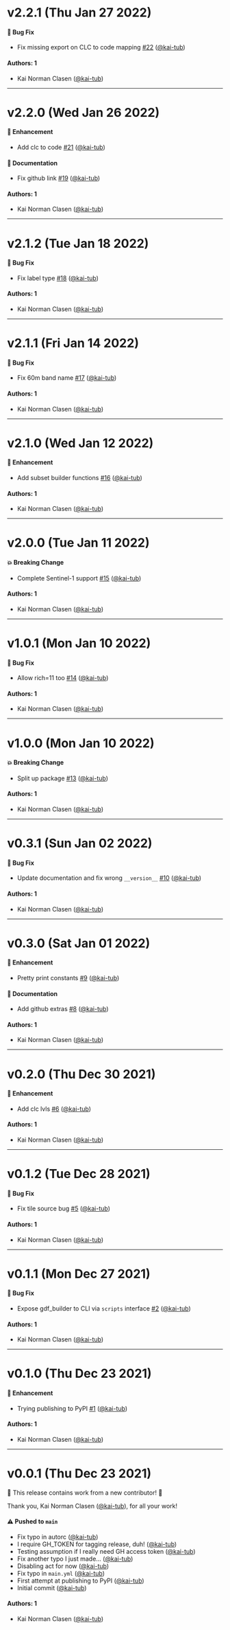 # v2.2.1 (Thu Jan 27 2022)

#### 🐛 Bug Fix

- Fix missing export on CLC to code mapping [#22](https://github.com/kai-tub/bigearthnet_common/pull/22) ([@kai-tub](https://github.com/kai-tub))

#### Authors: 1

- Kai Norman Clasen ([@kai-tub](https://github.com/kai-tub))

---

# v2.2.0 (Wed Jan 26 2022)

#### 🚀 Enhancement

- Add clc to code [#21](https://github.com/kai-tub/bigearthnet_common/pull/21) ([@kai-tub](https://github.com/kai-tub))

#### 📝 Documentation

- Fix github link [#19](https://github.com/kai-tub/bigearthnet_common/pull/19) ([@kai-tub](https://github.com/kai-tub))

#### Authors: 1

- Kai Norman Clasen ([@kai-tub](https://github.com/kai-tub))

---

# v2.1.2 (Tue Jan 18 2022)

#### 🐛 Bug Fix

- Fix label type [#18](https://github.com/kai-tub/bigearthnet_common/pull/18) ([@kai-tub](https://github.com/kai-tub))

#### Authors: 1

- Kai Norman Clasen ([@kai-tub](https://github.com/kai-tub))

---

# v2.1.1 (Fri Jan 14 2022)

#### 🐛 Bug Fix

- Fix 60m band name [#17](https://github.com/kai-tub/bigearthnet_common/pull/17) ([@kai-tub](https://github.com/kai-tub))

#### Authors: 1

- Kai Norman Clasen ([@kai-tub](https://github.com/kai-tub))

---

# v2.1.0 (Wed Jan 12 2022)

#### 🚀 Enhancement

- Add subset builder functions [#16](https://github.com/kai-tub/bigearthnet_common/pull/16) ([@kai-tub](https://github.com/kai-tub))

#### Authors: 1

- Kai Norman Clasen ([@kai-tub](https://github.com/kai-tub))

---

# v2.0.0 (Tue Jan 11 2022)

#### 💥 Breaking Change

- Complete Sentinel-1 support [#15](https://github.com/kai-tub/bigearthnet_common/pull/15) ([@kai-tub](https://github.com/kai-tub))

#### Authors: 1

- Kai Norman Clasen ([@kai-tub](https://github.com/kai-tub))

---

# v1.0.1 (Mon Jan 10 2022)

#### 🐛 Bug Fix

- Allow rich=11 too [#14](https://github.com/kai-tub/bigearthnet_common/pull/14) ([@kai-tub](https://github.com/kai-tub))

#### Authors: 1

- Kai Norman Clasen ([@kai-tub](https://github.com/kai-tub))

---

# v1.0.0 (Mon Jan 10 2022)

#### 💥 Breaking Change

- Split up package [#13](https://github.com/kai-tub/bigearthnet_common/pull/13) ([@kai-tub](https://github.com/kai-tub))

#### Authors: 1

- Kai Norman Clasen ([@kai-tub](https://github.com/kai-tub))

---

# v0.3.1 (Sun Jan 02 2022)

#### 🐛 Bug Fix

- Update documentation and fix wrong `__version__` [#10](https://github.com/kai-tub/bigearthnet_common/pull/10) ([@kai-tub](https://github.com/kai-tub))

#### Authors: 1

- Kai Norman Clasen ([@kai-tub](https://github.com/kai-tub))

---

# v0.3.0 (Sat Jan 01 2022)

#### 🚀 Enhancement

- Pretty print constants [#9](https://github.com/kai-tub/bigearthnet_common/pull/9) ([@kai-tub](https://github.com/kai-tub))

#### 📝 Documentation

- Add github extras [#8](https://github.com/kai-tub/bigearthnet_common/pull/8) ([@kai-tub](https://github.com/kai-tub))

#### Authors: 1

- Kai Norman Clasen ([@kai-tub](https://github.com/kai-tub))

---

# v0.2.0 (Thu Dec 30 2021)

#### 🚀 Enhancement

- Add clc lvls [#6](https://github.com/kai-tub/bigearthnet_common/pull/6) ([@kai-tub](https://github.com/kai-tub))

#### Authors: 1

- Kai Norman Clasen ([@kai-tub](https://github.com/kai-tub))

---

# v0.1.2 (Tue Dec 28 2021)

#### 🐛 Bug Fix

- Fix tile source bug [#5](https://github.com/kai-tub/bigearthnet_common/pull/5) ([@kai-tub](https://github.com/kai-tub))

#### Authors: 1

- Kai Norman Clasen ([@kai-tub](https://github.com/kai-tub))

---

# v0.1.1 (Mon Dec 27 2021)

#### 🐛 Bug Fix

- Expose gdf_builder to CLI via `scripts` interface [#2](https://github.com/kai-tub/bigearthnet_common/pull/2) ([@kai-tub](https://github.com/kai-tub))

#### Authors: 1

- Kai Norman Clasen ([@kai-tub](https://github.com/kai-tub))

---

# v0.1.0 (Thu Dec 23 2021)

#### 🚀 Enhancement

- Trying publishing to PyPI [#1](https://github.com/kai-tub/bigearthnet_common/pull/1) ([@kai-tub](https://github.com/kai-tub))

#### Authors: 1

- Kai Norman Clasen ([@kai-tub](https://github.com/kai-tub))

---

# v0.0.1 (Thu Dec 23 2021)

:tada: This release contains work from a new contributor! :tada:

Thank you, Kai Norman Clasen ([@kai-tub](https://github.com/kai-tub)), for all your work!

#### ⚠️ Pushed to `main`

- Fix typo in autorc ([@kai-tub](https://github.com/kai-tub))
- I require GH_TOKEN for tagging release, duh! ([@kai-tub](https://github.com/kai-tub))
- Testing assumption if I really need GH access token ([@kai-tub](https://github.com/kai-tub))
- Fix another typo I just made... ([@kai-tub](https://github.com/kai-tub))
- Disabling act for now ([@kai-tub](https://github.com/kai-tub))
- Fix typo in `main.yml` ([@kai-tub](https://github.com/kai-tub))
- First attempt at publishing to PyPI ([@kai-tub](https://github.com/kai-tub))
- Initial commit ([@kai-tub](https://github.com/kai-tub))

#### Authors: 1

- Kai Norman Clasen ([@kai-tub](https://github.com/kai-tub))
